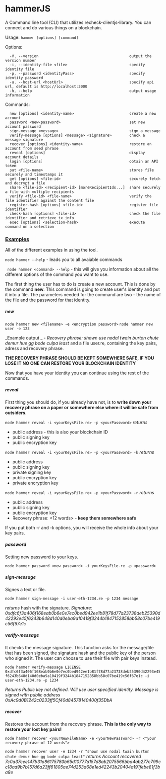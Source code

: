 # hammerJS
A Command line tool (CLI) that utilizes recheck-clientjs-library. You can connect and do various things on a blockchain. 

Usage: ```hammer [options] [command]```

Options:

```
  -V, --version                                         output the version number
  -i, --identity-file <file>                            specify identity file
  -p, --password <identityPass>                         specify identity password
  -u, --host-url <hostUrl>                              specify api url, default is http://localhost:3000
  -h, --help                                            output usage information
```

Commands:
```
  new [options] <identity-name>                         create a new account
  password <new-password>                               set new account password
  sign-message <message>                                sign a message
  verify-message [options] <message> <signature>        check a message signature
  recover [options] <identity-name>                     restore an account from seed phrase
  reveal [options]                                      display account details
  login [options]                                       obtain an API token
  put <file-name>                                       stores file securely and timestamps it
  get [options] <file-id>                               securely fetch and decrypt a file
  share <file-id> <recipient-id> [moreRecipientIds...]  share securely a file with multiple recipients
  verify <file-id> <file-name>                          verify the file identifier against the content file
  register-hash [options] <file-id>                     register file identifier
  check-hash [options] <file-id>                        check the file identifier and retrieve tx info
  exec [options] <selection-hash>                       execute command on a selection
```

### [Examples](Examples.md)

All of the different examples in using the tool.

```node hammer --help``` - leads you to all avaiable commands

``` node hammer <command> --help``` - this will give you information about all the different options of the command you want to use. 

The first thing the user has to do is create a new account. This is done by the command **new**. This command is going to create user's identity and put it into a file. The parameters needed for the command are two - the name of the file and the password for that identity. 

##### new
```node hammer new <filename> -e <encryption password>```
```node hammer new user -e 123```

_Example output _ - _Recovery phrase: shown use nodal twain burton chute demur hue gg bode culpa least_ and a file user.re, containing the key pairs, adress and recovery phrase. 

**THE RECOVERY PHRASE SHOULD BE KEPT SOMEWHERE SAFE, IF YOU LOSE IT NO ONE CAN RESTORE YOUR BLOCKCHAIN IDENTITY**

Now that you have your identity you can continue using the rest of the commands. 

##### reveal 

First thing you should do, if you already have not, is to **write down your recovery phrase on a paper or somewhere else where it will be safe from outsiders**.

```node hammer reveal -i <yourKeysFile.re> -p <yourPassword>```
_returns_
- public address - this is also your blockchain ID
- public signing key 
- public encryption key 

```node hammer reveal -i <yourKeysFile.re> -p <yourPassword> -k```
_returns_
- public address
- public signing key
- private signing key  
- public encryption key
- private encryption key  

```node hammer reveal -i <yourKeysFile.re> -p <yourPassword> -r```
_returns_
- public address
- public signing key
- public encryption key
- Recovery phrase: <12 words> - **keep them somewhere safe**

If you put both -r and -k options, you will receive the whole info about your key pairs. 

##### password 

Setting new password to your keys. 

```node hammer password <new password> -i yourKeysFile.re -p <password>```

##### sign-message 

Signes a text or file.

```node hammer sign-message -i user-eth-1234.re -p 1234 message```

_returns_ hash with the signature. 
_Signature: 0xdfc6f3a406f168eab0b6e0e7ec0bed942ee1b81f78d77a23738deb25390d42293e45f6243b648d140d0eba9a10419f3244b1847152858bb58c07be419c56f67e1c_


##### verify-message

It checks the message signature. This function asks for the message/file that has been signed, the signature hash and the public key of the person who signed it. The user can choose to use their file with pair keys instead. 

```node hammer verify-message LICENSE 0xdfc6f3a406f168eab0b6e0e7ec0bed942ee1b81f78d77a23738deb25390d42293e45f6243b648d140d0eba9a10419f3244b1847152858bb58c07be419c56f67e1c -i user-eth-1234.re -p 1234```

_Returns_
_Public key not defined. Will use user specified identity._
_Message is signed with public address 0xAc9d0B1242c0233ff5Cf40d84578140400f35DbA_

##### recover

Restores the account from the recovery phrase. **This is the only way to restore your lost key pairs!**

```node hammer recover <yourNewFileName> -e <yourNewPassword> -r <"your recovery phrase of 12 words">```

```node hammer recover user -e 1234 -r "shown use nodal twain burton chute demur hue gg bode culpa least"```
_returns_
_Account recovered 7c0a37cee147b31a86175780b65d10777a157d8ab2075566bba4ab277c799cc18ad9b7b157d6a23ff61805ae74d253a68e1ed42243b20404a191febe81f3ba8e_
